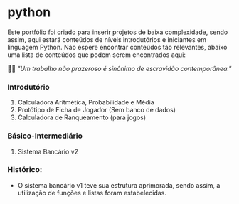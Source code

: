 # python
Este portfólio foi criado para inserir projetos de baixa complexidade, sendo assim, aqui estará conteúdos de níveis introdutórios e iniciantes em linguagem Python.
Não espere encontrar conteúdos tão relevantes, abaixo uma lista de conteúdos que podem serem encontrados aqui:

👨‍💻 *"Um trabalho não prazeroso é sinônimo de escravidão contemporânea."*

### Introdutório
1. Calculadora Aritmética, Probabilidade e Média
2. Protótipo de Ficha de Jogador (Sem banco de dados)
3. Calculadora de Ranqueamento (para jogos)

### Básico-Intermediário
1. Sistema Bancário v2

### Histórico:
- O sistema bancário v1 teve sua estrutura aprimorada, sendo assim, a utilização de funções e listas foram estabelecidas.
